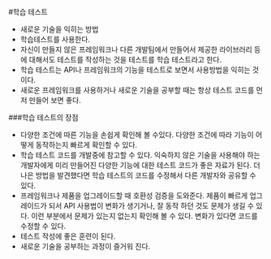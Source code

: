 #학습 테스트
- 새로운 기술을 익히는 방법
- 학습테스트를 사용한다.
- 자신이 만들지 않은 프레임워크나 다른 개발팀에서 만들어서 제공한 라이브러리 등에 대해서도 테스트를 작성하는 것을 테스트를 학습 테스트라고 한다.
- 학습 테스트는 API나 프레임워크의 기능을 테스트로 보면서 사용방법을 익히는 것이다.
- 새로운 프레임워크를 사용하거나 새로운 기술을 공부할 때는 항상 테스트 코드를 먼저 만들어 보면 좋다. 

###학습 테스트의 장점
- 다양한 조건에 따른 기능을 손쉽게 확인해 볼 수있다. 다양한 조건에 따라 기능이 어떻게 동작하는지 빠르게 확인할 수 있다.
- 학습 테스트 코드를 개발중에 참고할 수 있다. 익숙하지 않은 기술을 사용해야 하는 개발자에게 미리 만들어진 다양한 기능에 대한 테스트 코드가 좋은 자료가 된다.
더 나은 방법을 발견했다면 학습 테스트의 코드를 수정해서 다른 개발자와 공유할 수 있다.
- 프레임워크나 제품을 업그레이드할 때 호환성 검증을 도와준다. 제품이 빠르게 업그레이드가 되서 API 사용법이 변화가 생기거나, 잘 동작 하던 것도 문제가 생길 수 있다. 이런 부분에서 문제가 있는지 없는지 확인해 볼 수 있다. 변화가 있다면 코드를 수정할 수 있다.
- 테스트 작성에 좋은 훈련이 된다.
- 새로운 기술을 공부하는 과정이 즐거워 진다.